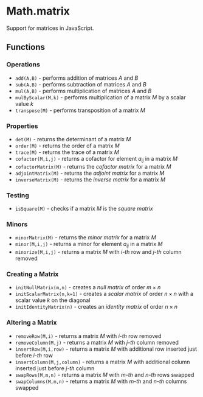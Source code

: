 # Math.matrix
Support for matrices in JavaScript.

## Functions

### Operations

- `add(A,B)` - performs addition of matrices $A$ and $B$
- `sub(A,B)` - performs subtraction of matrices $A$ and $B$
- `mul(A,B)` - performs multiplication of matrices $A$ and $B$
- `mulByScalar(M,k)` - performs multiplication of a matrix $M$ by a scalar value $k$
- `transpose(M)` - performs transposition of a matrix $M$

### Properties

- `det(M)` - returns the determinant of a matrix $M$
- `order(M)` - returns the order of a matrix $M$
- `trace(M)` - returns the trace of a matrix $M$
- `cofactor(M,i,j)` - returns a cofactor for element $a_{ij}$ in a matrix $M$
- `cofactorMatrix(M)` - returns the _cofactor matrix_ for a matrix $M$
- `adjointMatrix(M)` - returns the _adjoint matrix_ for a matrix $M$
- `inverseMatrix(M)` - returns the _inverse matrix_ for a matrix $M$

### Testing

- `isSquare(M)` - checks if a matrix $M$ is the _square matrix_

### Minors

- `minorMatrix(M)` - returns the _minor matrix_ for a matrix $M$
- `minor(M,i,j)` - returns a minor for element $a_{ij}$ in a matrix $M$
- `minorize(M,i,j)` - returns a matrix $M$ with _i-th_ row and _j-th_ column removed

### Creating a Matrix

- `initNullMatrix(m,n)` - creates a _null matrix_ of order $m \times n$
- `initScalarMatrix(n,k=1)` - creates a _scalar matrix_ of order $n \times n$ with a scalar value $k$ on the diagonal
- `initIdentityMatrix(n)` - creates an _identity matrix_ of order $n \times n$

### Altering a Matrix

- `removeRow(M,i)` - returns a matrix $M$ with _i-th_ row removed
- `removeColumn(M,j)` - returns a matrix $M$ with _j-th_ column removed
- `insertRow(M,i,row)` - returns a matrix $M$ with additional row inserted just before _i-th_ row
- `insertColumn(M,j,column)` - returns a matrix $M$ with additional column inserted just before _j-th_ column
- `swapRows(M,m,n)` - returns a matrix $M$ with _m-th_ and _n-th_ rows swapped
- `swapColumns(M,m,n)` - returns a matrix $M$ with _m-th_ and _n-th_ columns swapped
